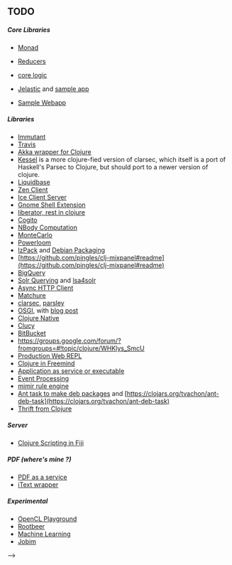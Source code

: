 ## TODO 

##### Core Libraries
* [Monad](https://github.com/clojure/algo.monads)
* [Reducers](http://clojure.com/blog/2012/05/08/reducers-a-library-and-model-for-collection-processing.html)
* [core logic](https://github.com/clojure/core.logic/wiki/Examples)

* [Jelastic](http://jelastic.com/ja/docs/clojure) and [sample app](https://github.com/cemerick/clojure-web-deploy-conj)
* [Sample Webapp](https://github.com/thurn/ackbar)

##### Libraries
* [Immutant](http://immutant.org/tutorials/installation/index.html)
* [Travis](http://about.travis-ci.org/docs/user/languages/clojure/)
* [Akka wrapper for Clojure](https://github.com/gaverhae/okku)
* [Kessel](https://github.com/apgwoz/kessel) is a more clojure-fied version of clarsec, which itself is a port of Haskell's Parsec to Clojure, but should port to a newer version of clojure.
* [Liquidbase](https://github.com/kumarshantanu/clj-liquibase)
* [Zen Client](https://github.com/rcampbell/zenclient)
* [Ice Client Server](https://github.com/jblomo/iceclient)
* [Gnome Shell Extension](https://github.com/technomancy/lein-gnome)	
* [liberator, rest in clojure](https://github.com/clojure-liberator/liberator)
* [Cogito](http://liebke.github.com/cogito/)
* [NBody Computation](https://github.com/farr/Clojure-Nbody-Library)
* [MonteCarlo](https://github.com/farr/mcmc-clojure)
* [Powerloom](https://github.com/davelambert/clojure-powerloom)
* [IzPack](https://github.com/kanayo/izpack) and [Debian Packaging](https://github.com/erickg/lein-debian)
* [https://github.com/pingles/clj-mixpanel#readme](https://github.com/pingles/clj-mixpanel#readme)
* [BigQuery](https://github.com/forward/clj-bq)
* [Solr Querying](https://github.com/mattdeboard/Icarus) and [lsa4solr](https://github.com/algoriffic/lsa4solr)
* [Async HTTP Client](http://neotyk.github.com/http.async.client/)
* [Matchure](https://github.com/dcolthorp/matchure)
* [clarsec](https://github.com/jasonjckn/clarsec), [parsley](https://github.com/cgrand/parsley)
* [OSGI](https://github.com/aav/clojure.osgi), with [blog post](http://paudo.posterous.com/clojure-osgi)
* [Clojure Native](https://github.com/bagucode/clj-native)
* [Clucy](https://github.com/weavejester/clucy) 
* [BitBucket](https://github.com/ohpauleez/clj-bitbucket/tree/17467d27bf0dbd3b3f39290fa66c4201d788d8b0)
* https://groups.google.com/forum/?fromgroups=#!topic/clojure/WHKlys_SmcU
* [Production Web REPL](http://java.dzone.com/articles/clojure-production-web-repl)
* [Clojure in Freemind](http://freemind.sourceforge.net/wiki/index.php/Plugins)
* [Application as service or executable](http://wrapper.tanukisoftware.com/doc/english/integrate.html#method1)
* [Event Processing](https://github.com/pingles/clj-esper)
* [mimir rule engine](https://github.com/hraberg/mimir)
* [Ant task to make deb packages](http://code.google.com/p/ant-deb-task/) and [https://clojars.org/tvachon/ant-deb-task](https://clojars.org/tvachon/ant-deb-task)
* [Thrift from Clojure](http://thecomputersarewinning.com/post/simple-thrift-in-clojure/)

##### Server
* [Clojure Scripting in Fiji](http://fiji.sc/wiki/index.php/Clojure_Scripting)

##### PDF (where's mine ?)
* [PDF as a service](https://github.com/yogthos/instant-pdf)
* [iText wrapper](https://github.com/yogthos/clj-pdf)

##### Experimental
* [OpenCL Playground](https://github.com/hraberg/sleipnir)
* [Rootbeer](https://github.com/pcpratts/rootbeer1)
* [Machine Learning](https://github.com/sids/nerchuko)
* [Jobim](https://github.com/antoniogarrote/jobim)

<!-- 
##### Java Libraries
* http://jericho.htmlparser.net/docs/index.html
* http://www.intensivesystems.net/tutorials/stream_proc.html
* http://im4java.sourceforge.net/
* http://www.jcuda.de/
* [Portlet](https://github.com/jave/cljportlet)
* [Kryonet](http://code.google.com/p/kryonet/) 

##### Not worth it, can't make them work
* [Clojure-tco](https://github.com/cjfrisz/clojure-tco)
* [Leiningen with Drip](https://github.com/flatland/drip/wiki/Clojure)
* [Drip a fast JVM launcher for Clojure](https://github.com/flatland/drip)

##### Too far away
[http://www.datomic.com/](http://www.datomic.com/)
[Free Version](http://downloads.datomic.com/free.html) -->
-->
